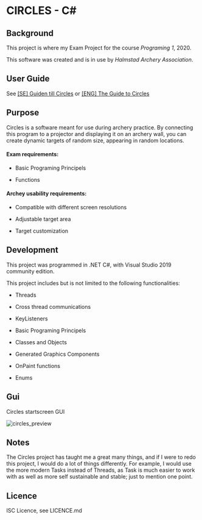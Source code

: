 # CIRCLES - C#

## Background

This project is where my Exam Project for the course *Programing 1*, 2020.

This software was created and is in use by *Halmstad Archery Association*. 

## User Guide

See [[SE] Guiden till Circles](https://github.com/VulpesPaw/Circles/blob/master/Guideen%20till%20Circles.pdf ) or [[ENG] The Guide to Circles](https://github.com/VulpesPaw/Circles/blob/master/GuideToCirclesEng.docx )



## Purpose

Circles is a software meant for use during archery practice. By connecting this program to a projector and displaying it on an archery wall, you can create dynamic targets of random size, appearing in random locations.

#### Exam requirements:

- Basic Programing Principels

- Functions 

#### Archey usability requirements:

- Compatible with different screen resolutions

- Adjustable target area

- Target customization

## Development

This project was programmed in .NET C#, with Visual Studio 2019 community edition.

This project includes but is not limited to the following functionalities:

- Threads

- Cross thread communications

- KeyListeners

- Basic Programing Principels

- Classes and Objects

- Generated Graphics Components

- OnPaint functions

- Enums

## Gui
Circles startscreen GUI

![circles_preview](https://user-images.githubusercontent.com/63596133/189150922-d2f01411-9b98-491c-a72a-4eb6e2d66f52.png)

## Notes

The Circles project has taught me a great many things, and if I were to redo this project, I would do a lot of things differently. For example, I would use the more modern Tasks instead of Threads,  as Task is much easier to work with as well as more self sustainable and stable; just to mention one point.

## Licence

ISC Licence, see LICENCE.md
